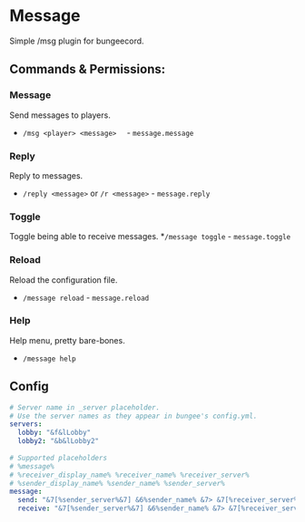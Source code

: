 
# Message

Simple /msg plugin for bungeecord.

## Commands & Permissions:
### Message
Send messages to players.
* `/msg <player> <message>  ` - `message.message`
### Reply
Reply to messages.
* `/reply <message>` or `/r <message>` - `message.reply`
### Toggle
Toggle being able to receive messages.
*`/message toggle` - `message.toggle`
### Reload
Reload the configuration file.
* `/message reload` - `message.reload`
### Help
Help menu, pretty bare-bones.
* `/message help`

## Config
```yaml
# Server name in _server placeholder.  
# Use the server names as they appear in bungee's config.yml.  
servers:  
  lobby: "&f&lLobby"  
  lobby2: "&b&lLobby2"  
  
# Supported placeholders  
# %message%  
# %receiver_display_name% %receiver_name% %receiver_server%  
# %sender_display_name% %sender_name% %sender_server%  
message:  
  send: "&7[%sender_server%&7] &6%sender_name% &7> &7[%receiver_server%&7] &6%receiver_name%&7: &2%message%"  
  receive: "&7[%sender_server%&7] &6%sender_name% &7> &7[%receiver_server%&7] &6%receiver_name%&7: &2%message%"
```
